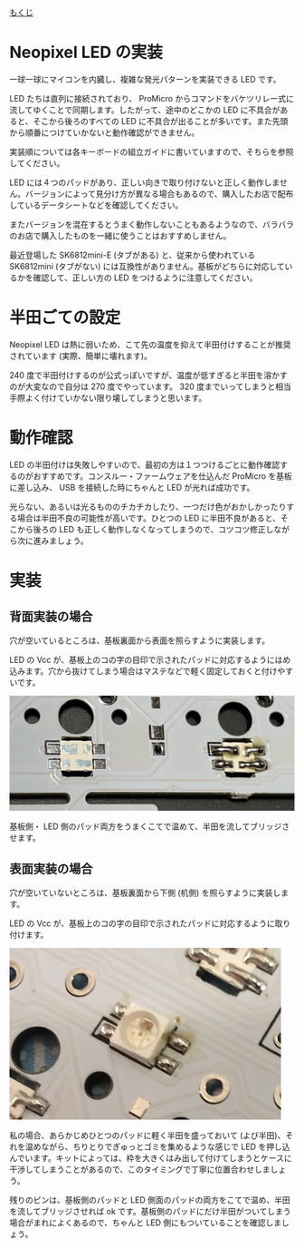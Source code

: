 [もくじ](Readme.markdown)

# Neopixel LED の実装

一球一球にマイコンを内臓し、複雑な発光パターンを実装できる LED です。

LED たちは直列に接続されており、 ProMicro からコマンドをバケツリレー式に流してゆくことで同期します。したがって、途中のどこかの LED に不具合があると、そこから後ろのすべての LED に不具合が出ることが多いです。また先頭から順番につけていかないと動作確認ができません。

実装順については各キーボードの組立ガイドに書いていますので、そちらを参照してください。

LED には４つのパッドがあり、正しい向きで取り付けないと正しく動作しません。バージョンによって見分け方が異なる場合もあるので、購入したお店で配布しているデータシートなどを確認してください。

またバージョンを混在するとうまく動作しないこともあるようなので、バラバラのお店で購入したものを一緒に使うことはおすすめしません。

最近登場した SK6812mini-E (タブがある) と、従来から使われている SK6812mini (タブがない) には互換性がありません。基板がどちらに対応しているかを確認して、正しい方の LED をつけるように注意してください。

# 半田ごての設定

Neopixel LED は熱に弱いため、こて先の温度を抑えて半田付けすることが推奨されています (実際、簡単に壊れます)。

240 度で半田付けするのが公式っぽいですが、温度が低すぎると半田を溶かすのが大変なので自分は 270 度でやっています。 320 度までいってしまうと相当手際よく付けていかない限り壊してしまうと思います。

# 動作確認

LED の半田付けは失敗しやすいので、最初の方は１つつけるごとに動作確認するのがおすすめです。コンスルー・ファームウェアを仕込んだ ProMicro を基板に差し込み、 USB を接続した時にちゃんと LED が光れば成功です。

光らない、あるいは光るもののチカチカしたり、一つだけ色がおかしかったりする場合は半田不良の可能性が高いです。ひとつの LED に半田不良があると、そこから後ろの LED も正しく動作しなくなってしまうので、コツコツ修正しながら次に進みましょう。

# 実装
## 背面実装の場合

穴が空いているところは、基板裏面から表面を照らすように実装します。

LED の Vcc が、基板上のコの字の目印で示されたパッドに対応するようにはめ込みます。穴から抜けてしまう場合はマステなどで軽く固定しておくと付けやすいです。

![neopixel_backlight](img/neopixel_backlight.jpg)

基板側・ LED 側のパッド両方をうまくこてで温めて、半田を流してブリッジさせます。

## 表面実装の場合

穴が空いていないところは、基板裏面から下側 (机側) を照らすように実装します。

LED の Vcc が、基板上のコの字の目印で示されたパッドに対応するように取り付けます。

![neopixel_underglow](img/neopixel_underglow.jpg)

私の場合、あらかじめひとつのパッドに軽く半田を盛っておいて (よび半田)、それを温めながら、ちりとりでぎゅっとゴミを集めるような感じで LED を押し込んでいます。キットによっては、枠を大きくはみ出して付けてしまうとケースに干渉してしまうことがあるので、このタイミングで丁寧に位置合わせしましょう。

残りのピンは、基板側のパッドと LED 側面のパッドの両方をこてで温め、半田を流してブリッジさせれば ok です。基板側のパッドにだけ半田がついてしまう場合がまれによくあるので、ちゃんと LED 側にもついていることを確認しましょう。
